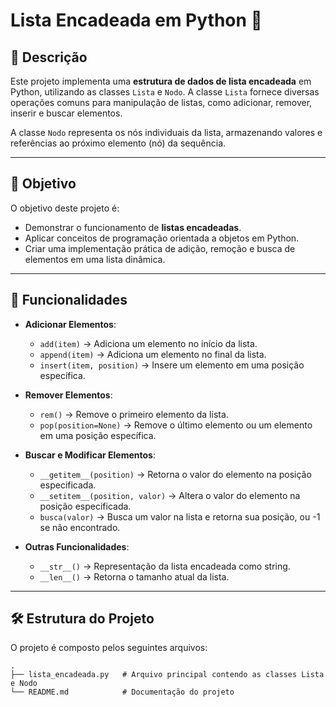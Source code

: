 # Lista Encadeada em Python 🚀

## 📄 Descrição

Este projeto implementa uma **estrutura de dados de lista encadeada** em Python, utilizando as classes `Lista` e `Nodo`. A classe `Lista` fornece diversas operações comuns para manipulação de listas, como adicionar, remover, inserir e buscar elementos.

A classe `Nodo` representa os nós individuais da lista, armazenando valores e referências ao próximo elemento (nó) da sequência.

---

## 🎯 Objetivo

O objetivo deste projeto é:

- Demonstrar o funcionamento de **listas encadeadas**.
- Aplicar conceitos de programação orientada a objetos em Python.
- Criar uma implementação prática de adição, remoção e busca de elementos em uma lista dinâmica.

---

## 🚧 Funcionalidades

- **Adicionar Elementos**:  
  - `add(item)` → Adiciona um elemento no início da lista.  
  - `append(item)` → Adiciona um elemento no final da lista.  
  - `insert(item, position)` → Insere um elemento em uma posição específica.  

- **Remover Elementos**:  
  - `rem()` → Remove o primeiro elemento da lista.  
  - `pop(position=None)` → Remove o último elemento ou um elemento em uma posição específica.  

- **Buscar e Modificar Elementos**:  
  - `__getitem__(position)` → Retorna o valor do elemento na posição especificada.  
  - `__setitem__(position, valor)` → Altera o valor do elemento na posição especificada.  
  - `busca(valor)` → Busca um valor na lista e retorna sua posição, ou -1 se não encontrado.  

- **Outras Funcionalidades**:  
  - `__str__()` → Representação da lista encadeada como string.  
  - `__len__()` → Retorna o tamanho atual da lista.  

---

## 🛠 Estrutura do Projeto

O projeto é composto pelos seguintes arquivos:

```plaintext
.
├── lista_encadeada.py   # Arquivo principal contendo as classes Lista e Nodo
└── README.md            # Documentação do projeto
